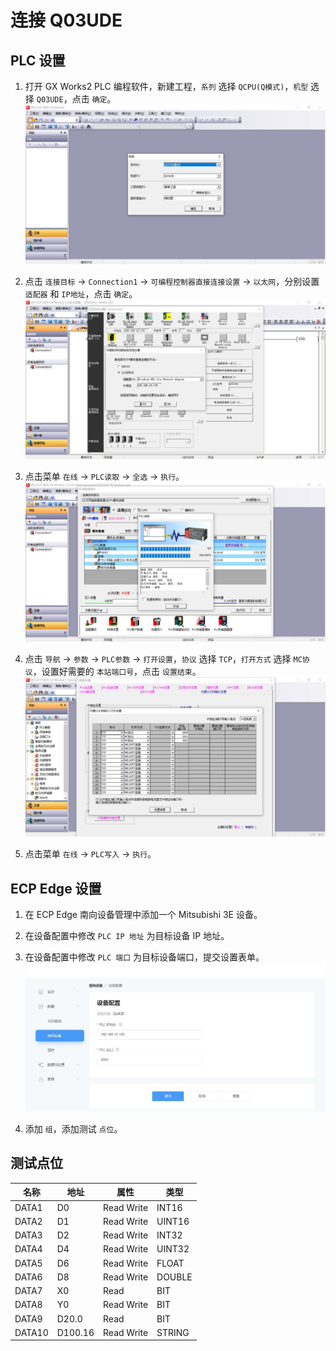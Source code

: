 # 连接 Q03UDE

## PLC 设置

1. 打开 GX Works2 PLC 编程软件，新建工程，`系列` 选择 `QCPU(Q模式)`，`机型` 选择 `Q03UDE`，点击 `确定`。
![q03ude1](./assets/q03ude1.jpg)

2. 点击 `连接目标` -> `Connection1` -> `可编程控制器直接连接设置` -> `以太网`，分别设置 `适配器` 和 `IP地址`，点击 `确定`。
![q03ude2](./assets/q03ude2.jpg)

3. 点击菜单 `在线` -> `PLC读取` -> `全选` -> `执行`。
![q03ude3](./assets/q03ude3.jpg)

4. 点击 `导航` -> `参数` -> `PLC参数` -> `打开设置`，`协议` 选择 `TCP`，`打开方式` 选择 `MC协议`，设置好需要的 `本站端口号`，点击 `设置结束`。
![q03ude4](./assets/q03ude4.jpg)

5. 点击菜单 `在线` -> `PLC写入` -> `执行`。

## ECP Edge 设置

1. 在 ECP Edge 南向设备管理中添加一个 Mitsubishi 3E 设备。

2. 在设备配置中修改 `PLC IP 地址` 为目标设备 IP 地址。

3. 在设备配置中修改 `PLC 端口` 为目标设备端口，提交设置表单。
![q03ude5](./assets/q03ude5.jpg)

4. 添加 `组`，添加测试 `点位`。

## 测试点位

| 名称 | 地址     | 属性 | 类型   |
| ---- | --------| ---- | ------ |
| DATA1  | D0    | Read Write | INT16  |
| DATA2  | D1    | Read Write | UINT16 |
| DATA3  | D2    | Read Write | INT32  |
| DATA4  | D4    | Read Write | UINT32 |
| DATA5  | D6    | Read Write | FLOAT  |
| DATA6  | D8    | Read Write | DOUBLE |
| DATA7  | X0    | Read       | BIT    |
| DATA8  | Y0    | Read Write | BIT    |
| DATA9  | D20.0 | Read       | BIT    |
| DATA10  | D100.16  | Read Write | STRING |
